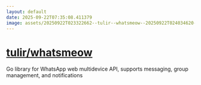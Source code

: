 ```yaml
---
layout: default
date: 2025-09-22T07:35:08.411379
image: assets/20250922T023322662--tulir--whatsmeow--20250922T024034620--cropped.png
---
```


# [tulir/whatsmeow](https://github.com/tulir/whatsmeow)

Go library for WhatsApp web multidevice API, supports messaging, group management, and notifications
